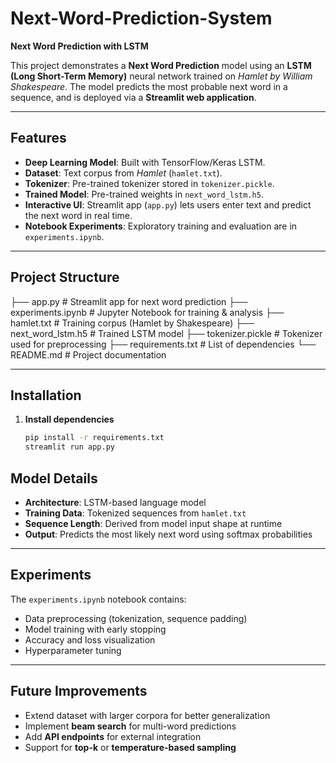 # Next-Word-Prediction-System

**Next Word Prediction with LSTM**

This project demonstrates a **Next Word Prediction** model using an **LSTM (Long Short-Term Memory)** neural network trained on *Hamlet by William Shakespeare*. The model predicts the most probable next word in a sequence, and is deployed via a **Streamlit web application**.

---

## Features  

- **Deep Learning Model**: Built with TensorFlow/Keras LSTM.  
- **Dataset**: Text corpus from *Hamlet* (`hamlet.txt`).  
- **Tokenizer**: Pre-trained tokenizer stored in `tokenizer.pickle`.  
- **Trained Model**: Pre-trained weights in `next_word_lstm.h5`.  
- **Interactive UI**: Streamlit app (`app.py`) lets users enter text and predict the next word in real time.  
- **Notebook Experiments**: Exploratory training and evaluation are in `experiments.ipynb`.  

---
## Project Structure  

├── app.py # Streamlit app for next word prediction
├── experiments.ipynb # Jupyter Notebook for training & analysis
├── hamlet.txt # Training corpus (Hamlet by Shakespeare)
├── next_word_lstm.h5 # Trained LSTM model
├── tokenizer.pickle # Tokenizer used for preprocessing
├── requirements.txt # List of dependencies
└── README.md # Project documentation


---
##  Installation  

1. **Install dependencies**  
   ```bash
   pip install -r requirements.txt
   streamlit run app.py

##  Model Details  

- **Architecture**: LSTM-based language model  
- **Training Data**: Tokenized sequences from `hamlet.txt`  
- **Sequence Length**: Derived from model input shape at runtime  
- **Output**: Predicts the most likely next word using softmax probabilities  

---

## Experiments  

The `experiments.ipynb` notebook contains:  
- Data preprocessing (tokenization, sequence padding)  
- Model training with early stopping  
- Accuracy and loss visualization  
- Hyperparameter tuning  

---

## Future Improvements  

- Extend dataset with larger corpora for better generalization  
- Implement **beam search** for multi-word predictions  
- Add **API endpoints** for external integration  
- Support for **top-k** or **temperature-based sampling**  

